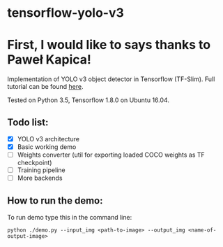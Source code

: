 # tensorflow-yolo-v3
# First, I would like to says thanks to Paweł Kapica!
Implementation of YOLO v3 object detector in Tensorflow (TF-Slim). Full tutorial can be found [here](https://medium.com/@pawekapica_31302/implementing-yolo-v3-in-tensorflow-tf-slim-c3c55ff59dbe).

Tested on Python 3.5, Tensorflow 1.8.0 on Ubuntu 16.04.

## Todo list:
- [x] YOLO v3 architecture
- [x] Basic working demo
- [ ] Weights converter (util for exporting loaded COCO weights as TF checkpoint)
- [ ] Training pipeline
- [ ] More backends

## How to run the demo:
To run demo type this in the command line:

`python ./demo.py --input_img <path-to-image> --output_img <name-of-output-image>`
